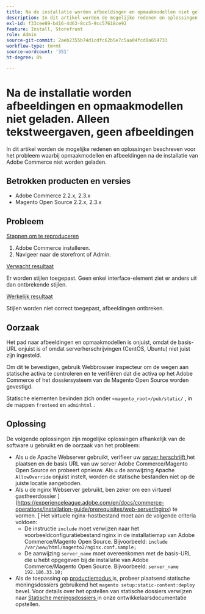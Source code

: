 ```yaml
---
title: Na de installatie worden afbeeldingen en opmaakmodellen niet geladen. Alleen tekstweergaven, geen afbeeldingen
description: In dit artikel worden de mogelijke redenen en oplossingen beschreven voor het probleem waarbij opmaakmodellen en afbeeldingen na de installatie van Adobe Commerce niet worden geladen.
exl-id: f33cee89-b416-4d63-8cc5-9cc57618ce92
feature: Install, Storefront
role: Admin
source-git-commit: 2aeb2355b74d1cdfc62b5e7c5aa04fcd0a654733
workflow-type: tm+mt
source-wordcount: '351'
ht-degree: 0%

---
```


# Na de installatie worden afbeeldingen en opmaakmodellen niet geladen. Alleen tekstweergaven, geen afbeeldingen

In dit artikel worden de mogelijke redenen en oplossingen beschreven voor het probleem waarbij opmaakmodellen en afbeeldingen na de installatie van Adobe Commerce niet worden geladen.

## Betrokken producten en versies

* Adobe Commerce 2.2.x, 2.3.x
* Magento Open Source 2.2.x, 2.3.x

## Probleem

<u> Stappen om te reproduceren </u>

1. Adobe Commerce installeren.
1. Navigeer naar de storefront of Admin.

<u> Verwacht resultaat </u>

Er worden stijlen toegepast. Geen enkel interface-element ziet er anders uit dan ontbrekende stijlen.

<u> Werkelijk resultaat </u>

Stijlen worden niet correct toegepast, afbeeldingen ontbreken.

## Oorzaak

Het pad naar afbeeldingen en opmaakmodellen is onjuist, omdat de basis-URL onjuist is of omdat serverherschrijvingen (CentOS, Ubuntu) niet juist zijn ingesteld.

Om dit te bevestigen, gebruik Webbrowser inspecteur om de wegen aan statische activa te controleren en te verifiëren dat die activa op het Adobe Commerce of het dossiersysteem van de Magento Open Source worden gevestigd.

Statische elementen bevinden zich onder `<magento_root>/pub/static/` , in de mappen `frontend` en `adminhtml` .

## Oplossing

De volgende oplossingen zijn mogelijke oplossingen afhankelijk van de software u gebruikt en de oorzaak van het probleem:

* Als u de Apache Webserver gebruikt, verifieer uw [ server herschrijft ](https://experienceleague.adobe.com/en/docs/commerce-operations/installation-guide/prerequisites/web-server/apache#apache-rewrites-and-htaccess) het plaatsen en de basis URL van uw server Adobe Commerce/Magento Open Source en probeert opnieuw. Als u de aanwijzing Apache `AllowOverride` onjuist instelt, worden de statische bestanden niet op de juiste locatie aangeboden.
* Als u de nginx Webserver gebruikt, ben zeker om een virtueel gastheerdossier ](https://experienceleague.adobe.com/en/docs/commerce-operations/installation-guide/prerequisites/web-server/nginx) te vormen. [ Het virtuele nginx-hostbestand moet aan de volgende criteria voldoen:
   * De instructie `include` moet verwijzen naar het voorbeeldconfiguratiebestand nginx in de installatiemap van Adobe Commerce/Magento Open Source. Bijvoorbeeld:    `include /var/www/html/magento2/nginx.conf.sample;`
   * De aanwijzing `server_name` moet overeenkomen met de basis-URL die u hebt opgegeven bij de installatie van Adobe Commerce/Magento Open Source. Bijvoorbeeld: `server_name 192.186.33.10;`
* Als de toepassing op [ productiemodus ](https://experienceleague.adobe.com/en/docs/commerce-operations/configuration-guide/setup/application-modes#production-mode) is, probeer plaatsend statische meningsdossiers gebruikend het `magento setup:static-content:deploy` bevel. Voor details over het opstellen van statische dossiers verwijzen naar [ Statische meningsdossiers ](https://experienceleague.adobe.com/en/docs/commerce-operations/installation-guide/tutorials/maintenance-mode) in onze ontwikkelaarsdocumentatie opstellen.
